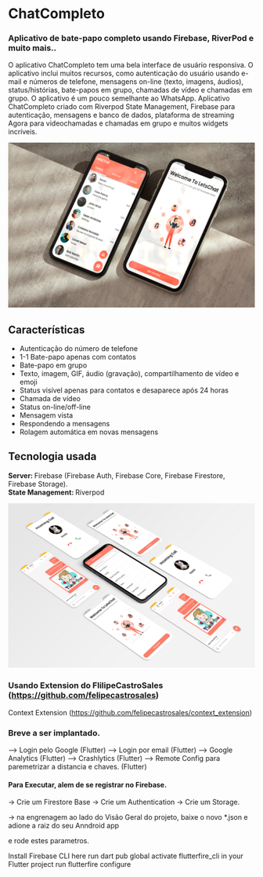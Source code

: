 # ChatCompleto
### Aplicativo de bate-papo completo usando Firebase, RiverPod e muito mais..

O aplicativo ChatCompleto tem uma bela interface de usuário responsiva. O aplicativo inclui muitos recursos, como autenticação do usuário usando e-mail e números de telefone, mensagens on-line (texto, imagens, áudios), status/histórias, bate-papos em grupo, chamadas de vídeo e chamadas em grupo. O aplicativo é um pouco semelhante ao WhatsApp.
Aplicativo ChatCompleto criado com Riverpod State Management, Firebase para autenticação, mensagens e banco de dados, plataforma de streaming Agora para videochamadas e chamadas em grupo e muitos widgets incríveis.

![Lets-Chat-App-Main-Screenshots](images/lets_chat_main.png)

## Características
- Autenticação do número de telefone
- 1-1 Bate-papo apenas com contatos
- Bate-papo em grupo
- Texto, imagem, GIF, áudio (gravação), compartilhamento de vídeo e emoji
- Status visível apenas para contatos e desaparece após 24 horas
- Chamada de vídeo
- Status on-line/off-line
- Mensagem vista
- Respondendo a mensagens
- Rolagem automática em novas mensagens

## Tecnologia usada
<b>Server: </b>Firebase (Firebase Auth, Firebase Core, Firebase Firestore, Firebase Storage).<br>
<b>State Management: </b>Riverpod<br>

![Lets-Chat-App-Screenshot](images/lets_chat_screens.png)

### Usando Extension do FlilipeCastroSales (https://github.com/felipecastrosales)

Context Extension (https://github.com/felipecastrosales/context_extension)

### Breve a ser implantado.

--> Login pelo Google (Flutter)
--> Login por email (Flutter)
--> Google Analytics (Flutter)
--> Crashlytics (Flutter)
--> Remote Config para paremetrizar a distancia e chaves. (Flutter)

#### Para Executar, alem de se registrar no Firebase.

-> Crie um Firestore Base
-> Crie um Authentication
-> Crie um Storage.

-> na engrenagem ao lado do Visão Geral do projeto, baixe o novo *.json e adione a raiz do seu Anndroid app

e rode estes parametros.

Install Firebase CLI here
run dart pub global activate flutterfire_cli in your Flutter project
run flutterfire configure